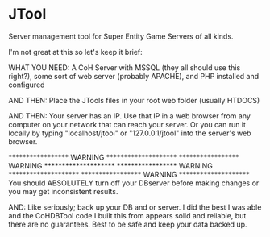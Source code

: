 # JTool
Server management tool for Super Entity Game Servers of all kinds.


I'm not great at this so let's keep it brief:

WHAT YOU NEED: A CoH Server with MSSQL (they all should use this right?), some sort of web server (probably APACHE), and PHP installed and configured

AND THEN: Place the JTools files in your root web folder (usually HTDOCS)

AND THEN: Your server has an IP. Use that IP in a web browser from any computer on your network that can reach your server. Or you can run it locally by typing "localhost/jtool" or "127.0.0.1/jtool" into the server's web browser.


***************** WARNING ********************
***************** WARNING ********************
***************** WARNING ********************
***************** WARNING ********************
You should ABSOLUTELY turn off your DBserver before making changes or you may get inconsistent results.

AND: Like seriously; back up your DB and or server. I did the best I was able and the CoHDBTool code I built this from appears solid and reliable, but there are no guarantees. Best to be safe and keep your data backed up.
